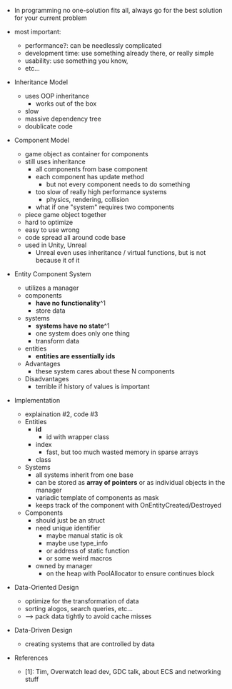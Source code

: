 * In programming no one-solution fits all, always go for the best solution for your current problem
* most important:
	* performance?: can be needlessly complicated
	* development time: use something already there, or really simple
	* usability: use something you know, 
	* etc...

* Inheritance Model
	* uses OOP inheritance
		* works out of the box
	* slow
	* massive dependency tree
	* doublicate code

* Component Model
	* game object as container for components
	* still uses inheritance
		* all components from base component
		* each component has update method
			* but not every component needs to do something
		* too slow of really high performance systems
			* physics, rendering, collision
		* what if one "system" requires two components
	* piece game object together
	* hard to optimize
	* easy to use wrong
	* code spread all around code base
	* used in Unity, Unreal
		* Unreal even uses inheritance / virtual functions, but is not because it of it

* Entity Component System
	* utilizes a manager
	* components
	    * **have no functionality**^1
		* store data
	* systems
	    * **systems have no state**^1
		* one system does only one thing
		* transform data
	* entities
	    * **entities are essentially ids**
	* Advantages
		* these system cares about these N components
	* Disadvantages
		* terrible if history of values is important

* Implementation
	* explaination #2, code #3
	* Entities
	    * **id**
	     	* id with wrapper class
		* index
	     	* fast, but too much wasted memory in sparse arrays
		* class
	* Systems
		* all systems inherit from one base
		* can be stored as **array of pointers** or as individual objects in the manager
        * variadic template of components as mask
        * keeps track of the component with OnEntityCreated/Destroyed
	* Components
		* should just be an struct
		* need unique identifier
            * maybe manual static is ok
            * maybe use type_info
            * or address of static function
            * or some weird macros
		* owned by manager
            * on the heap with PoolAllocator to ensure continues block


* Data-Oriented Design
	* optimize for the transformation of data
	* sorting alogos, search queries, etc...
	* --> pack data tightly to avoid cache misses

* Data-Driven Design
	* creating systems that are controlled by data

* References
	* [1]: Tim, Overwatch lead dev, GDC talk, about ECS and networking stuff